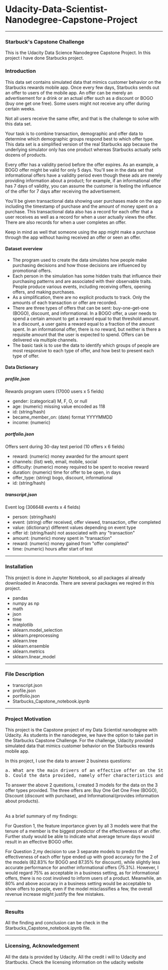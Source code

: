 # Udacity-Data-Scientist-Nanodegree-Capstone-Project
<hr>
<h3> Starbuck's Capstone Challenge</h3>
<p>This is the Udacity Data Science Nanodegree Capstone Project. In this project i have done Starbucks project.</p>
<h3>Introduction</h3>
<p>This data set contains simulated data that mimics customer behavior on the Starbucks rewards mobile app. Once every few days, Starbucks sends out an offer to users of the mobile app. An offer can be merely an advertisement for a drink or an actual offer such as a discount or BOGO (buy one get one free). Some users might not receive any offer during certain weeks.</p> 

<p>Not all users receive the same offer, and that is the challenge to solve with this data set.</p>

<p>Your task is to combine transaction, demographic and offer data to determine which demographic groups respond best to which offer type. This data set is a simplified version of the real Starbucks app because the underlying simulator only has one product whereas Starbucks actually sells dozens of products.</p>

<p>Every offer has a validity period before the offer expires. As an example, a BOGO offer might be valid for only 5 days. You'll see in the data set that informational offers have a validity period even though these ads are merely providing information about a product; for example, if an informational offer has 7 days of validity, you can assume the customer is feeling the influence of the offer for 7 days after receiving the advertisement.</p>

<p>You'll be given transactional data showing user purchases made on the app including the timestamp of purchase and the amount of money spent on a purchase. This transactional data also has a record for each offer that a user receives as well as a record for when a user actually views the offer. There are also records for when a user completes an offer.</p> 

<p>Keep in mind as well that someone using the app might make a purchase through the app without having received an offer or seen an offer.</p>

<h4> Dataset overview</h4>
<ul><li>The program used to create the data simulates how people make purchasing decisions and how those decisions are influenced by promotional offers.</li>
<li>Each person in the simulation has some hidden traits that influence their purchasing patterns and are associated with their observable traits. People produce various events, including receiving offers, opening offers, and making purchases.
<li>As a simplification, there are no explicit products to track. Only the amounts of each transaction or offer are recorded.
<li>There are three types of offers that can be sent: buy-one-get-one (BOGO), discount, and informational. In a BOGO offer, a user needs to spend a certain amount to get a reward equal to that threshold amount. In a discount, a user gains a reward equal to a fraction of the amount spent. In an informational offer, there is no reward, but neither is there a requisite amount that the user is expected to spend. Offers can be delivered via multiple channels.
<li>The basic task is to use the data to identify which groups of people are most responsive to each type of offer, and how best to present each type of offer.
</ul>
<h4>Data Dictionary</h4>
<h5>profile.json</h5>
Rewards program users (17000 users x 5 fields)
<ul>
<li>gender: (categorical) M, F, O, or null</li>
<li>age: (numeric) missing value encoded as 118</li>
<li>id: (string/hash)</li>
<li>became_member_on: (date) format YYYYMMDD</li>
<li>income: (numeric)</li>
 </ul>
<h5>portfolio.json</h5>
Offers sent during 30-day test period (10 offers x 6 fields)
<ul>
<li>reward: (numeric) money awarded for the amount spent</li>
<li>channels: (list) web, email, mobile, social</li>
<li>difficulty: (numeric) money required to be spent to receive reward</li>
<li>duration: (numeric) time for offer to be open, in days</li>
<li>offer_type: (string) bogo, discount, informational</li>
<li>id: (string/hash)</li>
  </ul>
<h5>transcript.json</h5>
Event log (306648 events x 4 fields)
<ul>
<li>person: (string/hash)</li>
<li>event: (string) offer received, offer viewed, transaction, offer completed</li>
<li>value: (dictionary) different values depending on event type</li>
<li>offer id: (string/hash) not associated with any "transaction"</li>
<li>amount: (numeric) money spent in "transaction"</li>
<li>reward: (numeric) money gained from "offer completed"</li>
<li>time: (numeric) hours after start of test</li>
  </ul>
<hr>
<h3>Installation</h3>
This project is done in Jupyter Notebook, so all packages al already downloaded in Anaconda. There are several packages we reqired in this project.
<ul>
<li>pandas</li>
<li>numpy as np</li>
<li>math</li>
<li>json</li>
<li>time</li>
<li>matplotlib</li>
<li>sklearn.model_selection</li>
<li>sklearn.preprocessing</li>
<li>sklearn.tree</li>
<li>sklearn.ensemble</li>
<li>sklearn.metrics</li>
<li>sklearn.linear_model</li>
</ul>
<hr>
<h3> File Description</h3>
<ul>
<li>transcript.json</li>
<li>profile.json</li>
<li>portfolio.json</li>
<li>Starbucks_Capstone_notebook.ipynb</li>
</ul>
<hr>
<h3>Project Motivation</h3>
<p>This project is the Capstone project of my Data Scientist nanodegree with Udacity. As students in the nanodegree, we have the option to take part in the Starbucks Capstone Challenge. For the challenge, Udacity provided simulated data that mimics customer behavior on the Starbucks rewards mobile app.</p>

In this project, I use the data to answer 2 business questions:
<pre>
a. What are the main drivers of an effective offer on the Starbucks app?
b. Could the data provided, namely offer characteristics and user demographics, predict whether a user would take up an offer?
</pre>
<p>To answer the above 2 questions, I created 3 models for the data on the 3 offer types provided. The three offers are: Buy One Get One Free (BOGO), Discount (discount with purchase), and Informational (provides information about products).</p>
<br>
As a brief summary of my findings:
<br>
<p>For Question 1, the feature importance given by all 3 models were that the tenure of a member is the biggest predictor of the effectiveness of an offer. Further study would be able to indicate what average tenure days would result in an effective BOGO offer.</p>

<p>For Question 2,my decision to use 3 separate models to predict the effectiveness of each offer type ended up with good accuracy for the 2 of the models (82.83% for BOGO and 87.35% for discount), while slightly less accurate performance for another informational offers (75.3%). However, I would regard 75% as acceptable in a business setting, as for informational offers, there is no cost involved to inform users of a product. Meanwhile, an 80% and above accuracy in a business setting would be acceptable to show offers to people, even if the model misclassifies a few, the overall revenue increase might justify the few mistakes.</p>
<hr>
<h3> Results </h3>
  All the finding and conclusion can be check in the Starbucks_Capstone_notebook.ipynb file.
<hr>
<h3>Licensing, Acknowledgement</h3>
<p>All the data is provided by Udacity. All the credit i will to Udacity and Startbucks. Check the licensing information on the udacity website</p>

